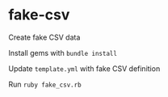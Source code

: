 # fake-csv

Create fake CSV data

Install gems with `bundle install`

Update `template.yml` with fake CSV definition

Run `ruby fake_csv.rb`